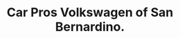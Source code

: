 ---
title: "Car Pros Volkswagen of San Bernardino."
url: /san-bernadino/car-pros-volkswagen-of-san-bernardino/
shop: Autohaus
---
